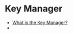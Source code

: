 # Key Manager

- [What is the Key Manager?](https://docs.lukso.tech/standards/universal-profile/lsp6-key-manager)
-
